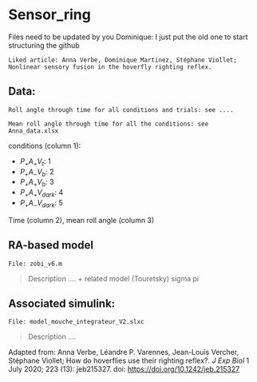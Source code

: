 # Sensor_ring

Files need to be updated by you Dominique: I just put the old one to start structuring the github 
```
Liked article: Anna Verbe, Dominique Martinez, Stéphane Viollet; Nonlinear sensory fusion in the hoverfly righting reflex. 
```

## Data: 
```
Roll angle through time for all conditions and trials: see ....
```

``` 
Mean roll angle through time for all the conditions: see Anna_data.xlsx
```

conditions (column 1): 

* $P_+ A_+ V_{t}$: 1
* $P_+ A_- V_{b}$: 2
* $P_+ A_+ V_{b}$: 3
* $P_+ A_+ V_{dark}$: 4
* $P_+ A_- V_{dark}$: 5

Time (column 2), mean roll angle (column 3)

## RA-based model

```
File: zobi_v6.m 
```

> Description .... + related model (Touretsky) sigma pi

## Associated simulink:
``` 
File: model_mouche_integrateur_V2.slxc
```
> Description ....

Adapted from: Anna Verbe, Léandre P. Varennes, Jean-Louis Vercher, Stéphane Viollet; How do hoverflies use their righting reflex?. *J Exp Biol* 1 July 2020; 223 (13): jeb215327. doi: https://doi.org/10.1242/jeb.215327





